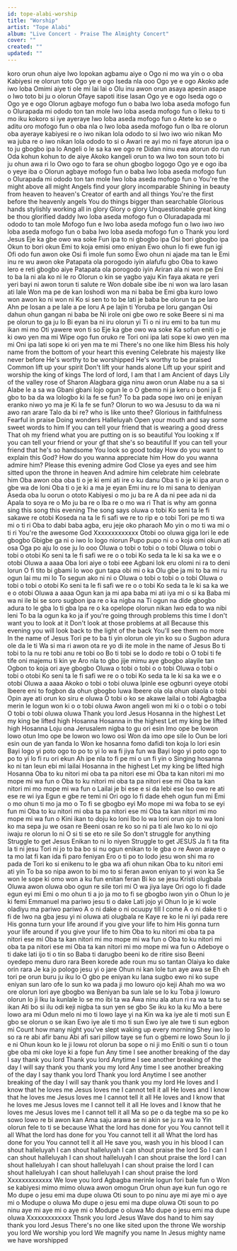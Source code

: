 ```yaml
---
id: tope-alabi-worship
title: "Worship"
artist: "Tope Alabi"
album: "Live Concert - Praise The Almighty Concert"
cover: ""
created: ""
updated: ""
---
```


koro orun ohun aiye
Iwo lopokan agbamu aiye o
Ogo ni mo wa yin o o oba
Kabiyesi re olorun toto
Ogo ye e ogo
Iseda nla ooo
Ogo ye e ogo
Akoko ade iwo loba
Omimi aiye ti ole mi lai lai o
Olu inu awon orun asaya apesin asape o
Iwo toto bi ju o olorun
Ofaye sapoti itise lasan
Ogo ye e ogo
Iseda ogo o
Ogo ye e ogo
Olorun agbaye mofogo fun o baba
Iwo loba aseda mofogo fun o
Olurapada mi ododo ton tan mole
Iwo loba aseda mofogo fun o
Ileku to ti mo iku kokoro si iye ayeraye
Iwo loba aseda mofogo fun o
Atete ko se o aditu oro mofogo fun o oba nla o
Iwo loba aseda mofogo fun o
Iba re olorun oba ayeraye
kabiyesi re o iwo nikan lola ododo to si
Iwo iwo wio nikan
Mo wa juba re o iwo nikan lola ododo to si o
Awari re ayi mo ni faye atorun ipa o to ju gbogbo ipa lo
Angeli o le sa ka we  ogo re
Didan ninu ewa atorun do run
Oda kohun kohun to de aiye
Akoko kangeli orun to wa
Iwo ton soun toto bi ju ohun awa ri lo
Owo ogo to fara se ohun gbogbo logogo
Ogo ye e ogo iba o yeye iba o
Olorun agbaye mofogo fun o baba
Iwo loba aseda mofogo fun o
Olurapada mi ododo ton tan mole
Iwo loba aseda mofogo fun o
You're the might above all might
Angels find your glory incomparable
Shining in beauty from heaven to heaven's
Creator of earth and all things
You're the first before the heavenly angels
You do things bigger than searchable
Glorious hands stylishly working all in glory
Glory o glory
Unquestionable great king be thou glorified daddy
Iwo loba aseda mofogo fun o
Oluradapada mi ododo to tan mole
Mofogo fun e
Iwo loba aseda mofogo fun o
Iwo iwo iwo loba aseda mofogo fun o baba
Iwo loba aseda mofogo fun o
Thank you lord Jesus
Eje ka gbe owo wa soke
Fun ipa to ni gbogbo ipa
Osi bori gbogbo ipa
Okun to bori okun
Emi to koja emisi omo eniyan
Ewo ohun lo fi ewe fun igi
Ofi odo fun awon oke
Osi fi imole fun somo
Ewo ohun ni ajade ma tan le
Emi inu re wu awon oke
Patapata ola porogodo iyin alafufu gbo
Oba to kawo lero e reti gbogbo aiye
Patapata ola porogodo iyin
Ariran ala ni won pe
Eni to ba la ni ala ko ni le ro
Olorun o kin se yagbo yaju
Kin faya akata re yeri yeri bayi ni awon torun ti salute re
Won dobale sibe ibe ni won wa laro lasan ati lale
Won ma pe de kan loshodi won ma ni baba be
Emi gba kuro lowo won awon ko ni won ni
Ko si sen to to be lati je baba be olorun ta pe laro
Ahn pe losan a pe lale a pe loru
A pe lajin ti Yoruba pe loru gangan
Osi dahun ohun gangan ni baba be
Ni irole oni gbe owo re soke
Beere si ni  ma pe olorun to ga ju lo
Bi eyan ba ni iru olorun yi
Ti o ni iru emi to ba tun mu ikan mi mo
Oti yawere won ti so
Eje ka gbe owo wa soke
Ka sofun eniti o je ki owo yen ma mi
Wipe ogo fun oruko re
Tori oni ipa lati sope ki owo yen ma mi
Oni ipa lati sope ki ori yen ma te mi
There's no one like him
Bless his holy name from the
bottom of your heart this evening
Celebrate his majesty like never before
He's worthy to be worshipped
He's worthy to be praised
Common lift up your spirit
Don't lift your hands alone
Lift up your spirit and worship the king of kings
The lord of lord, I am that I am
Ancient of days
Lily of the valley rose of Sharon
Alagbara giga ninu awon orun
Alabe nu a sa si
Alabe le a sa wa
Gbani gbani lojo ogun le o
O gbemo ni ja keru o boni ja
E gbo to ba da wa lologbo ki la fe se fun?
To ba pada sope iwo oni je eniyan eranko niwo yo ma je
Ki la fe se fun?
Olorun to wo wa Jesusu to da wa ni awo ran arare
Talo da bi re? who is like unto thee?
Glorious in faithfulness
Fearful in praise
Doing wonders Halleluyah
Open your mouth and say some sweet words to him
If you can tell your friend that is wearing a good dress
That oh my friend what you are putting on is so beautiful
You looking x
If you can tell your friend or your gf that she's so beautiful
If you can tell your friend that he's so handsome
You look so good today
How do you want to explain this God?
How do you wanna appreciate him
How do you wanna admire him?
Please this evening admire God
Close ya eyes and see him sitted upon the throne in heaven
And admire him celebrate him celebrate him
Oba awon oba oba ti o je ki emi ati ire o ku danu
Oba ti o je ki ipa arun o gbe wa de loni
Oba ti o je ki a ma  je eyan
Emi inu re lo mi sana to deniyan
Aseda oba lu oorun o ototo
Kabiyesi o mo ju ba re
A da ni pee ada ni da
Apala to soya re o
Mo ju ba re o
Iba re o mo wa ri
That is why am gonna sing this song this evening
The song says oluwa o tobi
Ko seni ta le fi sakawe re otobi
Koseda na ta le fi safi we re to rip e o tobi
Tori pe mo ti wa mi o ti ri
Oba to dabi baba agba, eru jeje oko pharaoh
Mo yin o  mo ti wa mi o ti ri
You're the awesome God
Xxxxxxxxxxxxx
Otobi oo oluwa giga lori le ede gbogbo
Gbigbe ga ni o iwo lo logo niorun
Pupo pupo ni o o koja omi okun ati osa
Oga po aju lo ose ju lo ooo
Oluwa o tobi o tobi o o tobi
Oluwa o tobi o tobi o otobi
Ko seni ta le fi safi we re o o tobi
Ko seda ta le ki sa ka we e o otobi
Oluwa a aaaa
Oba lori aiye o tobi eee
Agbani lok eru olomi ni ra to deni lorun
O fi tito bi gbami lo woo gun tapa obi mi o ka
Olu gbe ja mi to ba mi ru ogun lai mu mi lo
To segun ako ni ni o
Oluwa o tobi o tobi o o tobi
Oluwa o tobi o tobi o otobi
Ko seni ta le fi safi we re o o tobi
Ko seda ta le ki sa ka we e o otobi
Oluwa a aaaa
Ogun kan ja mi apa baba mi ati iya mi o si ka
Baba mi wa ni ile bi se soro sugbon ipa re o ka nigba na
Ti ogun na dide gbogbo adura to le gba lo ti gba
Ipa re o ka opelope olorun nikan
Iwo eda to wa nibi leni
To ba la ogun ka ko ja if you're going through
problems this time I don't want you to look at it
Don't look at those problems at all
Because this evening you will look back to the light of the back
You'll see them no more
In the name of Jesus
Tori pe to ba ti yin olorun ole yin ko su o
Sugbon adura ole da le ti
Wa si ma ri awon ota re yo di ite mole in the name of Jesus
Bo ti tobi to la nu re tobi anu re tobi oo
Bo ti tobi se lo dodo re tobi o
O tobi ti fe tife oni majemu ti kin ye
Aro nla to gbo jije mimu aye gbogbo alayile tan
Ogbon to koja ori aye gbogbo
Oluwa o tobi o tobi o o tobi
Oluwa o tobi o tobi o otobi
Ko seni ta le fi safi we re o o tobi
Ko seda ta le ki sa ka we e o otobi
Oluwa a aaaa
Akoko o tobi o tobi oluwa
Ipinle ese ogbunri oyeye otobi
Ibeere eni to fogbon da ohun gbogbo luwa
Ibeere ola ola ohun olaola o tobi
Opin aye ati orun ko siru e oluwa
O tobi o ko se akawe lailai o tobi
Agbagba merin le logun won ki o o tobi oluwa
Awon angeli won mi ki o o tobi o o tobi
O tobi o tobi oluwa oluwa
Thank you lord Jesus
Hosanna in the highest
Let my king be lifted high
Hosanna
Hosanna in the highest
Let my king be lifted high
Hosanna
Loju ona Jerusalem nigba to gu ori esin
Imo ope be lowon lowo otun
Imo ope be lowon wo lowo osi
Won da imo ope sile lo
Oun be lori esin oun de yan fanda lo
Won ke hosanna fomo dafidi ton koja lo lori esin
Bayi logo yi poto ogo to po to yi lo wa fi jiya fun wa
Bayi logo yi poto ogo to po to yi lo fi ru ori ekun
Ah ipe nla to fi pe mi o un fi yin o
Singing hosanna ko ni tan leun ebi mi lailai
Hosanna in the highest
Let my king be lifted high
Hosanna
Oba to ku nitori mi oba ta pa nitori ese mi
Oba ta kan nitori mi mo mope mi wa fun o
Oba to ku nitori mi oba ta pa nitori ese mi
Oba ta kan nitori mi mo mope mi wa fun o
Lailai je bi ese e si da lebi ese
Iso owo re ati ese re wi iya
Egun e gbe re temi ni
Ori ogo lo fi dade eheh ogun fun mi
Emi o mo ohun ti mo ja mo o
To fi se gbogbo eyi
Mo mope mi wa foba to se eyi fun mi
Oba to ku nitori mi oba ta pa nitori ese mi
Oba ta kan nitori mi mo mope mi wa fun o
Kini ikan to doju ko loni
Ibo lo wa loni orun ojo to wa loni ko ma sepa ju we osan re
Beeni osan re ko so ni pa ti ale
Iwo ko lo ni ojo iwaju re olorun lo ni
O si ti se eto re sile
So don't struggle for anything
Struggle to get Jesus
Enikan to ni lo niyen
Struggle to get JESUS
Ja fi ta fita la ti ni jesu
Tori ni jo to ba bo si nu ogun enikan to le gba o re
Awon araye o ta mo lat fi kan ida fi paro feniyan
Ero o ti po to lodo jesu won shi ma ro pada de
Tori ko si enikenu to le gba wa afi ohun nikan
Oba to ku nitori emi ati yin
To ba so nipa awon to bi mo to si feran awon eniyan to yi won ka
Se won le sope ki omo won a ku fun enitan feran
Bi ko se jesu Kristi olugbala
Oluwa awon oluwa obo ogun re sile tori mi
O wa jiya laye
Ori ogo lo fi dade egun eyi mi
Emi o mo ohun ti a jo ja mo to fi se gbogbo iwon yin o
Ohun lo je ki femi Emmanuel ma pariwo jesu ti o dake
Lati jojo yi
Ohun lo je ki wole oladiyu ma pariwo pariwo
A o ni dake o ni ocuupy till I come
A o ni dake ti o fi de
Iwo na gba jesu yi ni oluwa ati olugbala re
Kaye re ko le ni iyi pada rere
His gonna turn your life around if you give your life to him
His gonna turn your life around if you give your life to him
Oba to ku nitori mi oba ta pa nitori ese mi
Oba ta kan nitori mi mo mope mi wa fun o
Oba to ku nitori mi oba ta pa nitori ese mi
Oba ta kan nitori mi mo mope mi wa fun o
Adeboye o ti dake lati ijo ti o tin so
Baba ti darugbo beeni ko de ritire siso
Beeni oyedepo menu duro rara
Been korede ade roun mu so tantan
Olaiya ko dake orin rara
Je ka jo pologo jesu yi o jare
Ohun ni kan lole tun aye awa se
Eh eh tori pe orun buru ju iku lo
O gbo pe eniyan ku lana sugbo ewo ni
ko supe eniyan sun laro ofe lo sun ko wa pada ji mo lowuro ojo keji
Ahah mo wa wo ore olorun lori aye gbogbo wa
Beniyan ba sun lale se lo ku
Toba ji lowuro olorun lo ji
Iku la kunlale lo se mo ibi ta wa
Awa ninu ala atun ri ra wa ta tu se ikan
Ati bo si ilu odi keji nigba ta sun yen se gbo
Se iku ko la ku
Mo a bere lowo ara mi
Odun melo ni mo ti lowo laye yi na
Kin wa ka iye ale ti moti sun
E gbo se olorun o se ikan
Ewo iye ale ti mo ti sun
Ewo iye ale twe ti sun egbon mi
Count how many night you've slept waking up every morning
Shey iwo lo so ra re abi afir banu
Abi afi sari pillow taye se fun o gbemi re lowo
Soun lo ji e ni
Ohun koun ko le ji lowu rot olorun ba sope o ni ji mo
Eniti o sun ti o toun gbe oba mi oke loye ki a fope fun
Any time I see another breaking of the day
I say thank you lord
Thank you lord
Anytime I see another breaking of the day
I will say thank you thank you my lord
Any time I see another breaking of the day
I say thank you lord
Thank you lord
Anytime I see another breaking of the day
I will say thank you thank you my lord
He loves and I know that he loves  me
Jesus loves me I cannot tell it all
He loves and I know that he loves  me
Jesus loves me I cannot tell it all
He loves and I know that he loves  me
Jesus loves me I cannot tell it all
He loves and I know that he loves  me
Jesus loves me I cannot tell it all
Ma so pe o da tegbe ma so pe ko sowo lowo re bi awon kan
Ama saju arawa se ni akin se ju ra wa lo
Yin olorun fele to ti se because
What the lord has done for you
You cannot tell it all
What the lord has done for you
You cannot tell it all
What the lord has done for you
You cannot tell it all
He save you, wash you in his blood
I can shout halleluyah I can shout halleluyah
I can shout praise the lord
So I can
I can shout halleluyah I can shout halleluyah
I can shout praise the lord
I can shout halleluyah I can shout halleluyah
I can shout praise the lord
I can shout halleluyah I can shout halleluyah
I can shout praise the lord
Xxxxxxxxxxxxx
We love you lord
Agbagba merinle logun fori bale fun o
Won se kabiyesi mimo mimo oluwa awon omogun
Orun ohun aye kun fun ogo re
Mo dupe o jesu emi ma dupe oluwa
Oti soun to po ninu aye  mi aye mi o aye mi o
Modupe o oluwa
Mo dupe o jesu emi ma dupe oluwa
Oti soun to po ninu aye  mi aye mi o aye mi o
Modupe o oluwa
Mo dupe o jesu emi ma dupe oluwa
Xxxxxxxxxxxxx
Thsnk you lord Jesus
Wave dos hand to him say thank you lord Jesus
There's no one like sited upon the throne
We worship you lord
We worship you lord
We magnify you name
In Jesus mighty name we have worshipped